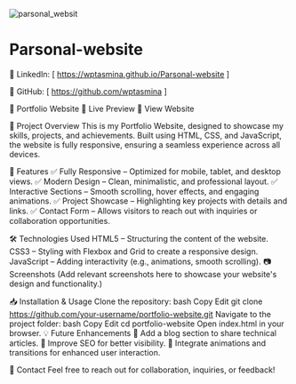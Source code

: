 
![parsonal_websit](https://github.com/user-attachments/assets/f0b97f15-24cc-4064-9b48-ed1442526283)


# Parsonal-website

🔗 LinkedIn: [ https://wptasmina.github.io/Parsonal-website ]

🔗 GitHub: [ https://github.com/wptasmina ]

🌟 Portfolio Website
🚀 Live Preview
🔗 View Website

📌 Project Overview
This is my Portfolio Website, designed to showcase my skills, projects, and achievements. Built using HTML, CSS, and JavaScript, the website is fully responsive, ensuring a seamless experience across all devices.

🎯 Features
✅ Fully Responsive – Optimized for mobile, tablet, and desktop views.
✅ Modern Design – Clean, minimalistic, and professional layout.
✅ Interactive Sections – Smooth scrolling, hover effects, and engaging animations.
✅ Project Showcase – Highlighting key projects with details and links.
✅ Contact Form – Allows visitors to reach out with inquiries or collaboration opportunities.

🛠 Technologies Used
HTML5 – Structuring the content of the website.
CSS3 – Styling with Flexbox and Grid to create a responsive design.
JavaScript – Adding interactivity (e.g., animations, smooth scrolling).
📷 Screenshots
(Add relevant screenshots here to showcase your website's design and functionality.)

📥 Installation & Usage
Clone the repository:
bash
Copy
Edit
git clone https://github.com/your-username/portfolio-website.git
Navigate to the project folder:
bash
Copy
Edit
cd portfolio-website
Open index.html in your browser.
💡 Future Enhancements
🔹 Add a blog section to share technical articles.
🔹 Improve SEO for better visibility.
🔹 Integrate animations and transitions for enhanced user interaction.

📩 Contact
Feel free to reach out for collaboration, inquiries, or feedback!

